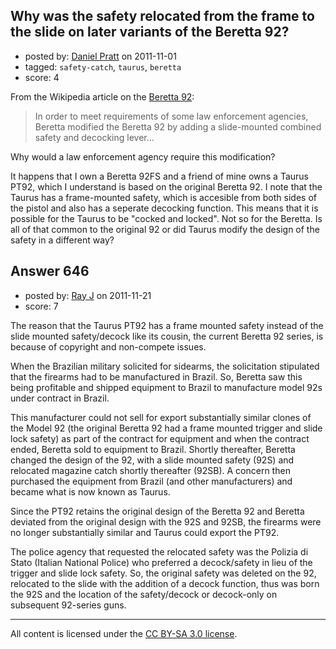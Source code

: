## Why was the safety relocated from the frame to the slide on later variants of the Beretta 92?

- posted by: [Daniel Pratt](https://stackexchange.com/users/-1/26-daniel-pratt) on 2011-11-01
- tagged: `safety-catch`, `taurus`, `beretta`
- score: 4

<p>From the Wikipedia article on the <a href="http://en.wikipedia.org/wiki/Beretta_92" rel="nofollow">Beretta 92</a>:</p>

<blockquote>
  <p>In order to meet requirements of some law enforcement agencies, Beretta modified the Beretta 92 by adding a slide-mounted combined safety and decocking lever...</p>
</blockquote>

<p>Why would a law enforcement agency require this modification?</p>

<p>It happens that I own a Beretta 92FS and a friend of mine owns a Taurus PT92, which I understand is based on the original Beretta 92. I note that the Taurus has a frame-mounted safety, which is accesible from both sides of the pistol and also has a seperate decocking function. This means that it is possible for the Taurus to be "cocked and locked". Not so for the Beretta. Is all of that common to the original 92 or did Taurus modify the design of the safety in a different way?</p>



## Answer 646

- posted by: [Ray J](https://stackexchange.com/users/-1/166-ray-j) on 2011-11-21
- score: 7

<p>The reason that the Taurus PT92 has a frame mounted safety instead of the slide mounted safety/decock like its cousin, the current Beretta 92 series, is because of copyright and non-compete issues.</p>

<p>When the Brazilian military solicited for sidearms, the solicitation stipulated that the firearms had to be manufactured in Brazil.  So, Beretta saw this being profitable and shipped equipment to Brazil to manufacture model 92s under contract in Brazil.</p>

<p>This manufacturer could not sell for export substantially similar clones of the Model 92 (the original Beretta 92 had a frame mounted trigger and slide lock safety) as part of the contract for equipment and when the contract ended, Beretta sold to equipment to Brazil.  Shortly thereafter, Beretta changed the design of the 92, with a slide mounted safety (92S) and relocated magazine catch shortly thereafter (92SB).  A concern then purchased the equipment from Brazil (and other manufacturers) and became what is now known as Taurus.</p>

<p>Since the PT92 retains the original design of the Beretta 92 and Beretta deviated from the original design with the 92S and 92SB, the firearms were no longer substantially similar and Taurus could export the PT92.</p>

<p>The police agency that requested the relocated safety was the Polizia di Stato (Italian National Police) who preferred a decock/safety in lieu of the trigger and slide lock safety.  So, the original safety was deleted on the 92, relocated to the slide with the addition of a decock function, thus was born the 92S and the location of the safety/decock or decock-only on subsequent 92-series guns.</p>




---

All content is licensed under the [CC BY-SA 3.0 license](https://creativecommons.org/licenses/by-sa/3.0/).
